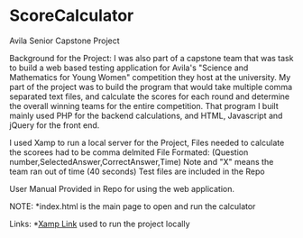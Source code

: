# ScoreCalculator
Avila Senior Capstone Project

Background for the Project: 
I was also part of a capstone team that was task to build a web based testing application for Avila's "Science and Mathematics for Young Women" competition they host at the university. My part of the project was to build the program that would take multiple comma separated text files, and calculate the scores for each round and determine the overall winning teams for the entire competition. That program I built mainly used PHP for the backend calculations, and HTML, Javascript and jQuery for the front end. 

I used Xamp to run a local server for the Project, Files needed to calculate the scorees had to be comma delmited 
File Formated: (Question number,SelectedAnswer,CorrectAnswer,Time) Note and "X" means the team ran out of time (40 seconds)
Test files are included in the Repo

User Manual Provided in Repo for using the web application.

NOTE:
*index.html is the main page to open and run the calculator

Links:
*[Xamp Link](https://www.apachefriends.org/index.html) used to run the project locally 
